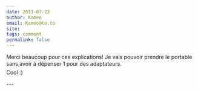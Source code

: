 ```yaml
---
date: 2011-07-23
author: Kameo
email: Kameo@to.to
site: 
tags: comment
permalink: false
---
```


<p>Merci beaucoup pour ces explications! Je vais pouvoir prendre le portable sans avoir à dépenser 1 pour des adaptateurs.<br />
Cool :)</p>
---